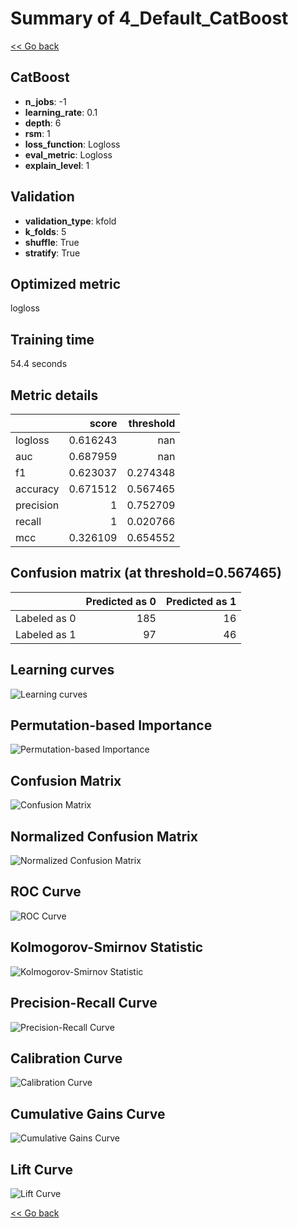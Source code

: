 # Summary of 4_Default_CatBoost

[<< Go back](../README.md)


## CatBoost
- **n_jobs**: -1
- **learning_rate**: 0.1
- **depth**: 6
- **rsm**: 1
- **loss_function**: Logloss
- **eval_metric**: Logloss
- **explain_level**: 1

## Validation
 - **validation_type**: kfold
 - **k_folds**: 5
 - **shuffle**: True
 - **stratify**: True

## Optimized metric
logloss

## Training time

54.4 seconds

## Metric details
|           |    score |   threshold |
|:----------|---------:|------------:|
| logloss   | 0.616243 |  nan        |
| auc       | 0.687959 |  nan        |
| f1        | 0.623037 |    0.274348 |
| accuracy  | 0.671512 |    0.567465 |
| precision | 1        |    0.752709 |
| recall    | 1        |    0.020766 |
| mcc       | 0.326109 |    0.654552 |


## Confusion matrix (at threshold=0.567465)
|              |   Predicted as 0 |   Predicted as 1 |
|:-------------|-----------------:|-----------------:|
| Labeled as 0 |              185 |               16 |
| Labeled as 1 |               97 |               46 |

## Learning curves
![Learning curves](learning_curves.png)

## Permutation-based Importance
![Permutation-based Importance](permutation_importance.png)
## Confusion Matrix

![Confusion Matrix](confusion_matrix.png)


## Normalized Confusion Matrix

![Normalized Confusion Matrix](confusion_matrix_normalized.png)


## ROC Curve

![ROC Curve](roc_curve.png)


## Kolmogorov-Smirnov Statistic

![Kolmogorov-Smirnov Statistic](ks_statistic.png)


## Precision-Recall Curve

![Precision-Recall Curve](precision_recall_curve.png)


## Calibration Curve

![Calibration Curve](calibration_curve_curve.png)


## Cumulative Gains Curve

![Cumulative Gains Curve](cumulative_gains_curve.png)


## Lift Curve

![Lift Curve](lift_curve.png)



[<< Go back](../README.md)
